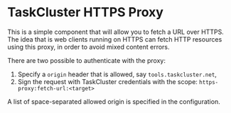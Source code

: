TaskCluster HTTPS Proxy
=======================

This is a simple component that will allow you to fetch a URL over HTTPS.
The idea that is web clients running on HTTPS can fetch HTTP resources using
this proxy, in order to avoid mixed content errors.

There are two possible to authenticate with the proxy:

  1. Specify a `origin` header that is allowed, say `tools.taskcluster.net`,
  2. Sign the request with TaskCluster credentials with the scope:
     `https-proxy:fetch-url:<target>`

A list of space-separated allowed origin is specified in the configuration.